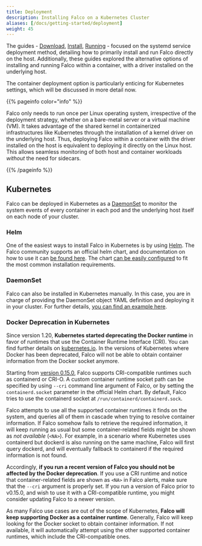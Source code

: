 ```yaml
---
title: Deployment
description: Installing Falco on a Kubernetes Cluster
aliases: [/docs/getting-started/deployment]
weight: 45
---
```


The guides - [Download](/docs/install-operate/download/), [Install](/docs/install-operate/installation/), [Running](/docs/install-operate/running/) - focused on the systemd service deployment method, detailing how to primarily install and run Falco directly on the host. Additionally, these guides explored the alternative options of installing and running Falco within a container, with a driver installed on the underlying host.

The container deployment option is particularly enticing for Kubernetes settings, which will be discussed in more detail now. 

{{% pageinfo color="info" %}}

Falco only needs to run once per Linux operating system, irrespective of the deployment strategy, whether on a bare-metal server or a virtual machine (VM). It takes advantage of the shared kernel in containerized infrastructures like Kubernetes through the installation of a kernel driver on the underlying host. Thus, deploying Falco within a container with the driver installed on the host is equivalent to deploying it directly on the Linux host. This allows seamless monitoring of both host and container workloads *without* the need for sidecars.

{{% /pageinfo %}}

## Kubernetes

Falco can be deployed in Kubernetes as a [DaemonSet](https://kubernetes.io/docs/concepts/workloads/controllers/daemonset/) to monitor the system events of every container in each pod and the underlying host itself on each node of your cluster.

### Helm

One of the easiest ways to install Falco in Kubernetes is by using [Helm](https://v3.helm.sh/docs/intro/install/). The Falco community supports an official helm chart, and documentation on how to use it can [be found here](https://github.com/falcosecurity/charts/tree/master/falco). The chart [can be easily configured](https://github.com/falcosecurity/charts/tree/master/falco#configuration) to fit the most common installation requirements.

### DaemonSet

Falco can also be installed in Kubernetes manually. In this case, you are in charge of providing the DaemonSet object YAML definition and deploying it in your cluster. For further details, [you can find an example here](https://github.com/falcosecurity/deploy-kubernetes/tree/main/kubernetes/falco/templates).

### Docker Deprecation in Kubernetes

Since version 1.20, **Kubernetes started deprecating the Docker runtime** in favor of runtimes that use the Container Runtime Interface (CRI). You can find further details on [kubernetes.io](https://kubernetes.io/blog/2020/12/02/dont-panic-kubernetes-and-docker/). In the versions of Kubernetes where Docker has been deprecated, Falco will not be able to obtain container information from the Docker socket anymore. 

Starting from [version 0.15.0](https://github.com/falcosecurity/falco/blob/master/CHANGELOG.md#v0150), Falco supports CRI-compatible runtimes such as containerd or CRI-O. A custom container runtime socket path can be specified by using `--cri` command line argument of Falco, or by setting the `containerd.socket` parameter in the official Helm chart. By default, Falco tries to use the containerd socket at `/run/containerd/containerd.sock`.

Falco attempts to use all the supported container runtimes it finds on the system, and queries all of them in cascade when trying to resolve container information. If Falco somehow fails to retrieve the required information, it will keep running as usual but some container-related fields might be shown as _not available_ (`<NA>`). For example, in a scenario where Kubernetes uses containerd but dockerd is also running on the same machine, Falco will first query dockerd, and will eventually fallback to containerd if the required information is not found.

Accordingly, **if you run a recent version of Falco you should not be affected by the Docker deprecation**. If you use a CRI runtime and notice that container-related fields are shown as `<NA>` in Falco alerts, make sure that the `--cri` argument is properly set. If you run a version of Falco prior to v0.15.0, and wish to use it with a CRI-compatible runtime, you might consider updating Falco to a newer version.

As many Falco use cases are out of the scope of Kubernetes, **Falco will keep supporting Docker as a container runtime**. Generally, Falco will keep looking for the Docker socket to obtain container information. If not available, it will automatically attempt using the other supported container runtimes, which include the CRI-compatible ones.

